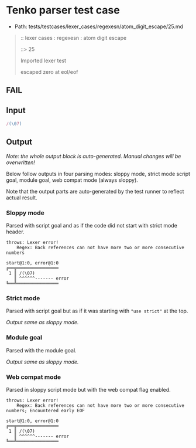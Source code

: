# Tenko parser test case

- Path: tests/testcases/lexer_cases/regexesn/atom_digit_escape/25.md

> :: lexer cases : regexesn : atom digit escape
>
> ::> 25
>
> Imported lexer test
>
> escaped zero at eol/eof

## FAIL

## Input

`````js
/(\07)
`````

## Output

_Note: the whole output block is auto-generated. Manual changes will be overwritten!_

Below follow outputs in four parsing modes: sloppy mode, strict mode script goal, module goal, web compat mode (always sloppy).

Note that the output parts are auto-generated by the test runner to reflect actual result.

### Sloppy mode

Parsed with script goal and as if the code did not start with strict mode header.

`````
throws: Lexer error!
    Regex: Back references can not have more two or more consecutive numbers

start@1:0, error@1:0
╔══╦════════════════
 1 ║ /(\07)
   ║ ^^^^^^------- error
╚══╩════════════════

`````

### Strict mode

Parsed with script goal but as if it was starting with `"use strict"` at the top.

_Output same as sloppy mode._

### Module goal

Parsed with the module goal.

_Output same as sloppy mode._

### Web compat mode

Parsed in sloppy script mode but with the web compat flag enabled.

`````
throws: Lexer error!
    Regex: Back references can not have more two or more consecutive numbers; Encountered early EOF

start@1:0, error@1:0
╔══╦════════════════
 1 ║ /(\07)
   ║ ^^^^^^------- error
╚══╩════════════════

`````

